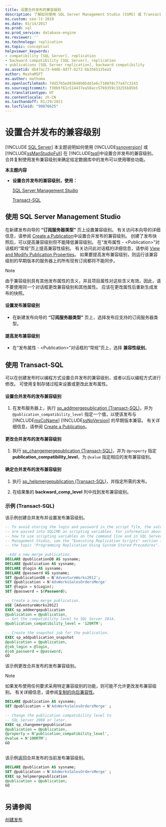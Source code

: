 ```yaml
---
title: 设置合并发布的兼容级别
description: 了解如何使用 SQL Server Management Studio (SSMS) 或 Transact-SQL (T-SQL) 设置合并发布的兼容级别。
ms.custom: seo-lt-2019
ms.date: 03/14/2017
ms.prod: sql
ms.prod_service: database-engine
ms.reviewer: ''
ms.technology: replication
ms.topic: conceptual
helpviewer_keywords:
- compatibility [SQL Server], replication
- backward compatibility [SQL Server], replication
- publications [SQL Server replication], backward compatibility
ms.assetid: db47ac73-948b-4d77-b272-bb3565135ea5
author: MashaMSFT
ms.author: mathoma
ms.openlocfilehash: 7dd5765ed93648b0bdd1e6c7108f8c77a47c3143
ms.sourcegitcommit: f30b5f61c514437ea58acc5769359c33255b85b5
ms.translationtype: HT
ms.contentlocale: zh-CN
ms.lasthandoff: 01/29/2021
ms.locfileid: "99076625"
---
```

# <a name="set-the-compatibility-level-for-merge-publications"></a>设置合并发布的兼容级别
[!INCLUDE [SQL Server](../../../includes/applies-to-version/sqlserver.md)]
  本主题说明如何使用 [!INCLUDE[ssnoversion](../../../includes/ssnoversion-md.md)] 或 [!INCLUDE[ssManStudioFull](../../../includes/ssmanstudiofull-md.md)] 在 [!INCLUDE[tsql](../../../includes/tsql-md.md)]中设置合并发布的兼容级别。 合并复制使用发布兼容级别来确定给定数据库中的发布可以使用哪些功能。  
  
 **本主题内容**  
  
-   **设置合并发布的兼容级别，使用：**  
  
     [SQL Server Management Studio](#SSMSProcedure)  
  
     [Transact-SQL](#TsqlProcedure)  
  
##  <a name="using-sql-server-management-studio"></a><a name="SSMSProcedure"></a> 使用 SQL Server Management Studio  
 在新建发布向导的 **“订阅服务器类型”** 页上设置兼容级别。 有关访问本向导的详细信息，请参阅 [Create a Publication](../../../relational-databases/replication/publish/create-a-publication.md)中设置合并发布的兼容级别。 创建了发布快照后，可以提高兼容级别但不能降低兼容级别。 在“发布属性 - \<Publication>”对话框的“常规”页上提高兼容性级别。 有关访问此对话框的详细信息，请参阅 [View and Modify Publication Properties](../../../relational-databases/replication/publish/view-and-modify-publication-properties.md)。 如果要提高发布兼容级别，则运行该兼容级别的早期版本的服务器上的所有现有订阅都将不能同步。  
  
> [!NOTE]  
>  由于兼容级别具有其他发布属性的含义，并且项目属性对这些含义有效。因此，请不要使用同一个对话框更改兼容级别和其他属性。 应该在更改属性后重新生成发布的快照。  
  
#### <a name="to-set-the-publication-compatibility-level"></a>设置发布兼容级别  
  
-   在新建发布向导的 **“订阅服务器类型”** 页上，选择发布应支持的订阅服务器类型。  
  
#### <a name="to-increase-the-publication-compatibility-level"></a>提高发布兼容级别  
  
-   在“发布属性 - \<Publication>”对话框的“常规”页上，选择 **兼容性级别**。  
  
##  <a name="using-transact-sql"></a><a name="TsqlProcedure"></a> 使用 Transact-SQL  
 可以在创建发布时以编程方式设置合并发布的兼容级别，或者以后以编程方式进行修改。 可使用复制存储过程来设置或更改此发布属性。  
  
#### <a name="to-set-the-publication-compatibility-level-for-a-merge-publication"></a>设置合并发布的发布兼容级别  
  
1.  在发布服务器上，执行 [sp_addmergepublication (Transact-SQL)](../../../relational-databases/system-stored-procedures/sp-addmergepublication-transact-sql.md)，并为 `@publication_compatibility_level` 指定一个值，以使该发布与 [!INCLUDE[msCoName](../../../includes/msconame-md.md)] [!INCLUDE[ssNoVersion](../../../includes/ssnoversion-md.md)] 的早期版本兼容。 有关详细信息，请参阅 [Create a Publication](../../../relational-databases/replication/publish/create-a-publication.md)。  

#### <a name="to-change-the-publication-compatibility-level-of-a-merge-publication"></a>更改合并发布的发布兼容级别  
  
1.  执行 [sp_changemergepublication &#40;Transact-SQL&#41;](../../../relational-databases/system-stored-procedures/sp-changemergepublication-transact-sql.md)，并为 `@property` 指定 **publication_compatibility_level**，为 `@value` 指定相应的发布兼容级别。  
  
#### <a name="to-determine-the-publication-compatibility-level-of-a-merge-publication"></a>确定合并发布的发布兼容级别  
  
1.  执行 [sp_helpmergepublication (Transact-SQL)](../../../relational-databases/system-stored-procedures/sp-helpmergepublication-transact-sql.md)，并指定所需的发布。  
  
2.  在结果集的 **backward_comp_level** 列中找到发布兼容级别。  
  
###  <a name="examples-transact-sql"></a><a name="TsqlExample"></a> 示例 (Transact-SQL)  
 该示例创建合并发布并设置发布兼容级别。  
  
```sql  
-- To avoid storing the login and password in the script file, the values   
-- are passed into SQLCMD as scripting variables. For information about   
-- how to use scripting variables on the command line and in SQL Server  
-- Management Studio, see the "Executing Replication Scripts" section in  
-- the topic "Programming Replication Using System Stored Procedures".  
  
--Add a new merge publication.  
DECLARE @publicationDB AS sysname;  
DECLARE @publication AS sysname;  
DECLARE @login AS sysname;  
DECLARE @password AS sysname;  
SET @publicationDB = N'AdventureWorks2012';   
SET @publication = N'AdvWorksSalesOrdersMerge'   
SET @login = $(Login);  
SET @password = $(Password);  
  
-- Create a new merge publication.   
USE [AdventureWorks2012]  
EXEC sp_addmergepublication   
@publication = @publication,   
-- Set the compatibility level to SQL Server 2014.  
@publication_compatibility_level = '120RTM';   
  
-- Create the snapshot job for the publication.  
EXEC sp_addpublication_snapshot   
@publication = @publication,  
@job_login = @login,  
@job_password = @password;  
GO  
```  
  
 该示例更改合并发布的发布兼容级别。  
  
> [!NOTE]  
>  如果发布使用任何要求采用特定兼容级别的功能，则可能不允许更改发布兼容级别。 有关详细信息，请参阅[复制的向后兼容性](../../../relational-databases/replication/replication-backward-compatibility.md)。  
  
```sql  
DECLARE @publication AS sysname;  
SET @publication = N'AdvWorksSalesOrdersMerge' ;  
  
-- Change the publication compatibility level to   
-- SQL Server 2008 or later.  
EXEC sp_changemergepublication   
@publication = @publication,   
@property = N'publication_compatibility_level',   
@value = N'100RTM';  
GO  
  
```  
  
 该示例返回合并发布的当前发布兼容级别。  
  
```sql  
DECLARE @publication AS sysname;  
SET @publication = N'AdvWorksSalesOrdersMerge' ;  
EXEC sp_helpmergepublication   
@publication = @publication;  
GO  
  
```  
  
## <a name="see-also"></a>另请参阅  
 [创建发布](../../../relational-databases/replication/publish/create-a-publication.md)  
  
  
